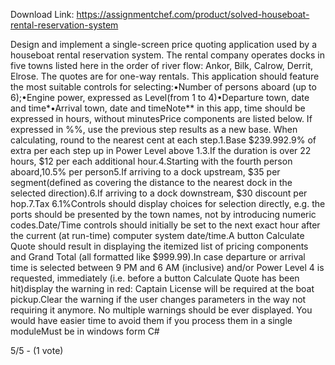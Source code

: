 Download Link: https://assignmentchef.com/product/solved-houseboat-rental-reservation-system
<br>
<p class="ui header product-top-header" title="A single-screen price quoting application used by a houseboat rental reservation system Solution">Design and implement a single-screen price quoting application used by a houseboat rental reservation system. The rental company operates docks in five towns listed here in the order of river flow: Ankor, Bilk, Calrow, Derrit, Elrose. The quotes are for one-way rentals. This application should feature the most suitable controls for selecting:•Number of persons aboard (up to 6);•Engine power, expressed as Level(from 1 to 4)•Departure town, date and time*•Arrival town, date and timeNote** in this app, time should be expressed in hours, without minutesPrice components are listed below. If expressed in %%, use the previous step results as a new base. When calculating, round to the nearest cent at each step.1.Base $239.992.9% of extra per each step up in Power Level above 1.3.If the duration is over 22 hours, $12 per each additional hour.4.Starting with the fourth person aboard,10.5% per person5.If arriving to a dock upstream, $35 per segment(defined as covering the distance to the nearest dock in the selected direction).6.If arriving to a dock downstream, $30 discount per hop.7.Tax 6.1%Controls should display choices for selection directly, e.g. the ports should be presented by the town names, not by introducing numeric codes.Date/Time controls should initially be set to the next exact hour after the current (at run-time) computer system date/time.A button Calculate Quote should result in displaying the itemized list of pricing components and Grand Total (all formatted like $999.99).In case departure or arrival time is selected between 9 PM and 6 AM (inclusive) and/or Power Level 4 is requested, immediately (i.e. before a button Calculate Quote has been hit)display the warning in red: Captain License will be required at the boat pickup.Clear the warning if the user changes parameters in the way not requiring it anymore. No multiple warnings should be ever displayed. You would have easier time to avoid them if you process them in a single moduleMust be in windows form C#

5/5 - (1 vote)